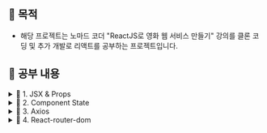 ## 📢 목적

- 해당 프로젝트는 노마드 코더 "ReactJS로 영화 웹 서비스 만들기" 강의를 클론 코딩 및 추가 개발로 리액트를 공부하는 프로젝트입니다.

## 📢 공부 내용

<details markdown="1">

<summary>📑 1. JSX & Props</summary>

#### JSX란?

Javascript XML이며 React의 렌더링 로직은 아래와 같은 UI 로직과 본질적으로 연결되어있다는 사실을 포함합니다.

- 이벤트 처리 방식
- 시간에 따른 상태 변화 방식
- 화면을 위한 데이터 준비 방식
- JSX는 주입 공격을 방지합니다.
- JSX는 객체를 표현합니다.

#### Props란?

상위 컴포넌트에서 하위 컴포넌트로 전달하는 데이터

- 사용법 : props 값은 태그의 속성을 설정해주는 것
``` javascript
import React, { Component } from 'react';
import HelloWorld from './HelloWorld';

class App extends Component {
  render() {
    return (
      <HelloWorld name="환영합니다. 리액트 짱짱맨" />
    );
  }
}

export default App;
```

#### PropTypes란?

컴포너넌트의 props에 지정한 데이터 타입과 다른 타입의 값이 들어왔을 때 오류로 그 내용을 표시해준다.

- 설치법
> npm i prop-types

#### 참고 사이트

[JSX 소개](https://ko.reactjs.org/docs/introducing-jsx.html) <br>
[JSX 이해하기](https://ko.reactjs.org/docs/jsx-in-depth.html) <br>
[Props 사용법](https://ko.reactjs.org/tutorial/tutorial.html#passing-data-through-props) <br>
[PropTypes를 사용한 타입 검사](https://ko.reactjs.org/docs/typechecking-with-proptypes.html) <br>

</details>

<details markdown="2">

<summary>📑 2. Component State</summary>

#### Component State란?

컴포넌트 내부에서 선언하며 수정하는 데이터

- setState()는 컴포넌트의 state 객체에 대한 업데이트를 실행합니다. (state 변경 시 필수 실행)
- 사용법
``` javascript
import React, { Component } from 'react';

class Counter extends Component {
  constructor(props) {
    super(props);
    this.state = {
      number: 0
    }
  }
  ...
}

export default App;
```

#### Component life cycle

##### Mounting (마운트)

아래 메서드들은 컴포넌트의 인스턴스가 생성되어 DOM 상에 삽입될 때에 순서대로 호출됩니다.

- constructor()
- static getDerivedStateFromProps()
- render()
- componentDidMount()

##### Updating (업데이트)

props 또는 state가 변경되면 갱신이 발생합니다. 아래 메서드들은 컴포넌트가 다시 렌더링될 때 순서대로 호출됩니다.

- static getDerivedStateFromProps()
- shouldComponentUpdate()
- render()
- getSnapshotBeforeUpdate()
- componentDidUpdate()

##### Unmounting (마운트 해제)

아래 메서드는 컴포넌트가 DOM 상에서 제거될 때에 호출됩니다.

- componentWillUnmount()

##### Error Handling (오류 처리)

- 아래 메서드들은 자식 컴포넌트를 렌더링하거나, 자식 컴포넌트가 생명주기 메서드를 호출하거나, 또는 자식 컴포넌트가 생성자 메서드를 호출하는 과정에서 오류가 발생했을 때에 호출됩니다.

- static getDerivedStateFromError()
- componentDidCatch()

#### 참고 사이트

[컴포넌트 생명주기](https://ko.reactjs.org/docs/react-component.html) <br>
[컴포넌트 State](https://ko.reactjs.org/docs/faq-state.html) <br>

</details>

<details markdown="3">

<summary>📑 3. Axios</summary>

#### Axios란?

Axios는 브라우저, Node.js를 위한 Promise API를 활용하는 HTTP 비동기 통신 라이브러리입니다.

- CDN 방식
``` javascript
<script src="https://unpkg.com/axios/dist/axios.min.js"></script>
```

- NPM 방식
``` javascript
npm i axios
```

### github page

- 사용법

> npm i gh-pages
package.json
``` json
"scripts": {
  "deploy": "gh-pages -d build",
  "predeploy": "npm run build"
},
"homepage": "https://{your github username}.github.io/{the name of your project in github}"
```
> npm run deploy

#### 참고 사이트

[async 가이드](https://developer.mozilla.org/ko/docs/Web/JavaScript/Reference/Statements/async_function) <br>
[axios 가이드](https://github.com/axios/axios#example) <br>

</details>

<details markdown="4">

<summary>📑 4. React-router-dom</summary>

#### React-router-dom란?

React-router-dom는 브라우저에서 사용되는 리액트 라우터 입니다.

- 설치
``` javascript
npm i react-router-dom
```

리액트 라우터에서 제공하는 몇 가지 기본 컴포넌트의 역할은 다음과 같다.
- <BrowserRouter />: HTML5 히스토리 API를 사용하여 주소를 관리하는 라우터(해쉬뱅 모드 사용 안함)
- <Route />: 요청 경로와 렌더링할 컴포넌트를 설정한다
- <Switch />: 하위에 라우터 중 하나를 선택한다
- <Redirect />: 요청 경로를 다른 경로로 리다이렉션한다

#### 참고 사이트

[React-router-dom 가이드](https://reactrouter.com/web/guides/quick-start) <br>

</details>
